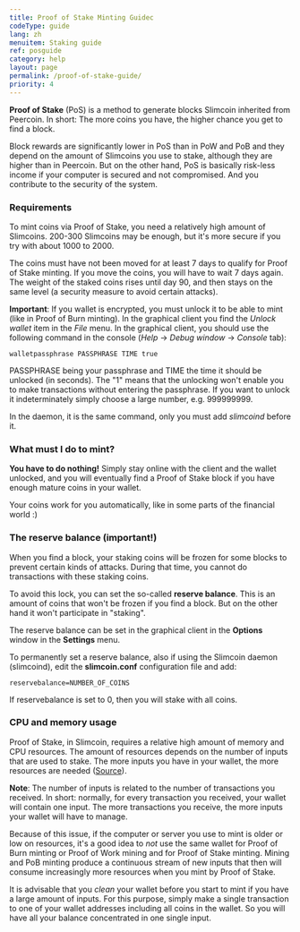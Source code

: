 ```yaml
---
title: Proof of Stake Minting Guidec
codeType: guide
lang: zh
menuitem: Staking guide
ref: posguide
category: help
layout: page
permalink: /proof-of-stake-guide/
priority: 4
---
```


**Proof of Stake** (PoS) is a method to generate blocks Slimcoin inherited from Peercoin. In short: The more coins you have, the higher chance you get to find a block.

Block rewards are significantly lower in PoS than in PoW and PoB and they depend on the amount of Slimcoins you use to stake, although they are higher than in Peercoin. But on the other hand, PoS is basically risk-less income if your computer is secured and not compromised. And you contribute to the security of the system.

### Requirements

To mint coins via Proof of Stake, you need a relatively high amount of Slimcoins. 200-300 Slimcoins may be enough, but it's more secure if you try with about 1000 to 2000.

The coins must have not been moved for at least 7 days to qualify for Proof of Stake minting. If you move the coins, you will have to wait 7 days again. The weight of the staked coins rises until day 90, and then stays on the same level (a security measure to avoid certain attacks). 

**Important**: If you wallet is encrypted, you must unlock it to be able to mint (like in Proof of Burn minting). In the graphical client you find the *Unlock wallet* item in the *File* menu. In the graphical client, you should use the following command in the console (*Help* -> *Debug window* -> *Console* tab):

```walletpassphrase PASSPHRASE TIME true```

PASSPHRASE being your passphrase and TIME the time it should be unlocked (in seconds). The "1" means that the unlocking won't enable you to make transactions without entering the passphrase. If you want to unlock it indeterminately simply choose a large number, e.g. 999999999.

In the daemon, it is the same command, only you must add *slimcoind* before it.

### What must I do to mint?

**You have to do nothing!** Simply stay online with the client and the wallet unlocked, and you will eventually find a Proof of Stake block if you have enough mature coins in your wallet.

Your coins work for you automatically, like in some parts of the financial world :)

### The reserve balance (important!)

When you find a block, your staking coins will be frozen for some blocks to prevent certain kinds of attacks. During that time, you cannot do transactions with these staking coins.

To avoid this lock, you can set the so-called **reserve balance**. This is an amount of coins that won't be frozen if you find a block. But on the other hand it won't participate in "staking".

The reserve balance can be set in the graphical client in the **Options** window in the **Settings** menu.

To permanently set a reserve balance, also if using the Slimcoin daemon (slimcoind), edit the **slimcoin.conf** configuration file and add:

```reservebalance=NUMBER_OF_COINS```

If reservebalance is set to 0, then you will stake with all coins.

### CPU and memory usage

Proof of Stake, in Slimcoin, requires a relative high amount of memory and CPU resources. The amount of resources depends on the number of inputs that are used to stake. The more inputs you have in your wallet, the more resources are needed ([Source](https://bitcointalk.org/index.php?topic=1141676.msg19085405#msg19085405)).

**Note**: The number of inputs is related to the number of transactions you received. In short: normally, for every transaction you received, your wallet will contain one input. The more transactions you receive, the more inputs your wallet will have to manage.

Because of this issue, if the computer or server you use to mint is older or low on resources, it's a good idea to *not* use the same wallet for Proof of Burn minting or Proof of Work mining and for Proof of Stake minting. Mining and PoB minting produce a continuous stream of new inputs that then will consume increasingly more resources when you mint by Proof of Stake.

It is advisable that you *clean* your wallet before you start to mint if you have a large amount of inputs. For this purpose, simply make a single transaction to one of your wallet addresses including all coins in the wallet. So you will have all your balance concentrated in one single input.
